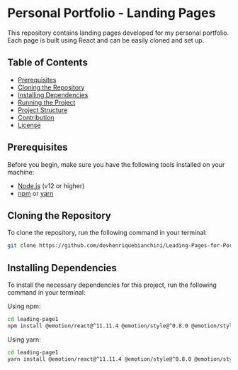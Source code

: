 # Personal Portfolio - Landing Pages

This repository contains landing pages developed for my personal portfolio. Each page is built using React and can be easily cloned and set up.

## Table of Contents

- [Prerequisites](#prerequisites)
- [Cloning the Repository](#cloning-the-repository)
- [Installing Dependencies](#installing-dependencies)
- [Running the Project](#running-the-project)
- [Project Structure](#project-structure)
- [Contribution](#contribution)
- [License](#license)

## Prerequisites

Before you begin, make sure you have the following tools installed on your machine:

- [Node.js](https://nodejs.org/) (v12 or higher)
- [npm](https://www.npmjs.com/) or [yarn](https://yarnpkg.com/)

## Cloning the Repository

To clone the repository, run the following command in your terminal:

```bash
git clone https://github.com/devhenriquebianchini/Leading-Pages-for-Portfolio.git
```
## Installing Dependencies

To install the necessary dependencies for this project, run the following command in your terminal:

Using npm:

```bash
cd leading-page1
npm install @emotion/react@^11.11.4 @emotion/style@^0.8.0 @emotion/styled@^11.11.5 @mui/icons-material@^5.16.4 @mui/material@^5.16.4 @testing-library/jest-dom@^5.17.0 @testing-library/react@^13.4.0 @testing-library/user-event@^13.5.0 react@^18.3.1 react-dom@^18.3.1 react-router-dom@^6.25.1 react-scripts@5.0.1 web-vitals@^2.1.4
```

Using yarn:

```bash
cd leading-page1
yarn install @emotion/react@^11.11.4 @emotion/style@^0.8.0 @emotion/styled@^11.11.5 @mui/icons-material@^5.16.4 @mui/material@^5.16.4 @testing-library/jest-dom@^5.17.0 @testing-library/react@^13.4.0 @testing-library/user-event@^13.5.0 react@^18.3.1 react-dom@^18.3.1 react-router-dom@^6.25.1 react-scripts@5.0.1 web-vitals@^2.1.4
```
